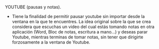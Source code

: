 YOUTUBE (pausas y notas).

* Tiene la finalidad de permitir pausar youtube sin importar desde la ventana en la que te encuentres.
La idea original sobre la que se crea considera que escuchas un video del cual estás tomando notas en otra aplicación (Word, Bloc de notas, escritura a mano...) y deseas parar Youtube, mientras terminas de tomar notas, sin tener que dirigirte forzosamente a la ventana de Youtube. 
